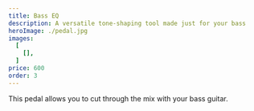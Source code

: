 ```yaml
---
title: Bass EQ
description: A versatile tone-shaping tool made just for your bass
heroImage: ./pedal.jpg
images:
  [
    [],
  ]
price: 600
order: 3
---
```


This pedal allows you to cut through the mix with your bass guitar.
